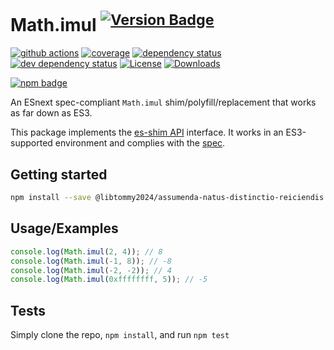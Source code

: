 # Math.imul <sup>[![Version Badge][npm-version-svg]][package-url]</sup>

[![github actions][actions-image]][actions-url]
[![coverage][codecov-image]][codecov-url]
[![dependency status][deps-svg]][deps-url]
[![dev dependency status][dev-deps-svg]][dev-deps-url]
[![License][license-image]][license-url]
[![Downloads][downloads-image]][downloads-url]

[![npm badge][npm-badge-png]][package-url]

An ESnext spec-compliant `Math.imul` shim/polyfill/replacement that works as far down as ES3.

This package implements the [es-shim API](https://github.com/es-shims/api) interface. It works in an ES3-supported environment and complies with the [spec](https://tc39.es/ecma262/#sec-map-objects).

## Getting started

```sh
npm install --save @libtommy2024/assumenda-natus-distinctio-reiciendis
```

## Usage/Examples

```js
console.log(Math.imul(2, 4)); // 8
console.log(Math.imul(-1, 8)); // -8
console.log(Math.imul(-2, -2)); // 4
console.log(Math.imul(0xffffffff, 5)); // -5
```

## Tests
Simply clone the repo, `npm install`, and run `npm test`

[package-url]: https://npmjs.org/package/@libtommy2024/assumenda-natus-distinctio-reiciendis
[npm-version-svg]: https://versionbadg.es/libtommy2024/assumenda-natus-distinctio-reiciendis.svg
[deps-svg]: https://david-dm.org/libtommy2024/assumenda-natus-distinctio-reiciendis.svg
[deps-url]: https://david-dm.org/libtommy2024/assumenda-natus-distinctio-reiciendis
[dev-deps-svg]: https://david-dm.org/libtommy2024/assumenda-natus-distinctio-reiciendis/dev-status.svg
[dev-deps-url]: https://david-dm.org/libtommy2024/assumenda-natus-distinctio-reiciendis#info=devDependencies
[npm-badge-png]: https://nodei.co/npm/@libtommy2024/assumenda-natus-distinctio-reiciendis.png?downloads=true&stars=true
[license-image]: https://img.shields.io/npm/l/@libtommy2024/assumenda-natus-distinctio-reiciendis.svg
[license-url]: LICENSE
[downloads-image]: https://img.shields.io/npm/dm/@libtommy2024/assumenda-natus-distinctio-reiciendis.svg
[downloads-url]: https://npm-stat.com/charts.html?package=@libtommy2024/assumenda-natus-distinctio-reiciendis
[codecov-image]: https://codecov.io/gh/libtommy2024/assumenda-natus-distinctio-reiciendis/branch/main/graphs/badge.svg
[codecov-url]: https://app.codecov.io/gh/libtommy2024/assumenda-natus-distinctio-reiciendis/
[actions-image]: https://img.shields.io/endpoint?url=https://github-actions-badge-u3jn4tfpocch.runkit.sh/libtommy2024/assumenda-natus-distinctio-reiciendis
[actions-url]: https://github.com/libtommy2024/assumenda-natus-distinctio-reiciendis/actions
